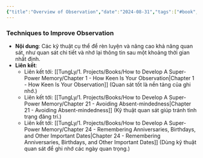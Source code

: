 ```yaml
---
{"title":"Overview of Observation","date":"2024-08-31","tags":["#book","#memory","#How_to_Develop_A_Super_Power_Memory"],"Chương":"Chương8","dg-publish":true,"dg-home":false,"permalink":"/tung-ly/1-projects/books/how-to-develop-a-super-power-memory/chapter-8-how-to-train-your-observation/","dgPassFrontmatter":true,"noteIcon":"","created":"2024-12-29T15:27:22.692+07:00","updated":"2025-01-01T18:39:09.858+07:00"}
---
```


### Techniques to Improve Observation

- **Nội dung**: Các kỹ thuật cụ thể để rèn luyện và nâng cao khả năng quan sát, như quan sát chi tiết và nhớ lại thông tin sau một khoảng thời gian nhất định.
- **Liên kết**:
    - Liên kết tới: [[TungLy/1. Projects/Books/How to Develop A Super-Power Memory/Chapter 1 - How Keen Is Your Observation\|Chapter 1 - How Keen Is Your Observation]] (Quan sát tốt là nền tảng của ghi nhớ.)
    - Liên kết tới: [[TungLy/1. Projects/Books/How to Develop A Super-Power Memory/Chapter 21 - Avoiding Absent-mindedness\|Chapter 21 - Avoiding Absent-mindedness]] (Kỹ thuật quan sát giúp tránh tình trạng đãng trí.)
    - Liên kết tới: [[TungLy/1. Projects/Books/How to Develop A Super-Power Memory/Chapter 24 - Remembering Anniversaries, Birthdays, and Other Important Dates\|Chapter 24 - Remembering Anniversaries, Birthdays, and Other Important Dates]] (Dùng kỹ thuật quan sát để ghi nhớ các ngày quan trọng.)